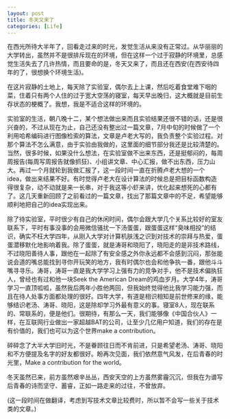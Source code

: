 ```yaml
---
layout: post
title: 冬天又来了
categories: [Life]
---
```


在西光所待大半年了，回看走过来的时光，发觉生活从来没有正常过。从华丽丽的大学转出，虽然并不是很排斥现在的环境，但在这样一个过于寂静的环境里，总感觉生活失去了几许热情，而且要命的是，冬天又来了，而且还在西安(在西安待四年的了，很想换个环境生活)。

在这片寂静的土地上，每天除了实验室，偶尔去上上课，然后吃着食堂难下咽的菜，住着只有两个人住的过于宽大空荡的寝室，每天早出晚归，这大概就是目前生存状态的梗概了。我想，我是不适合这样的环境的。

实验室的生活，朝八晚十二，某个想法做出来而且实验结果还很不错的话，还是很兴奋的，不过从现在为止，自己还没有整出过一篇文章，7月中旬的时候做了一个利用哈希编码进行图像检索的算法，文章是卢老大写的，我负责整个实验过程。对那个算法不怎么满意，由于实验由我做的，这里面的细节部分我还是比较清楚的。当然，很多时候，如果没什么想法，在实验室做不出来东西，还是挺郁闷的，每周周报告(每周写周报告就像抓狂)、小组讲文章、中心汇报，做不出东西，压力山大。再过一个月就轮到我做汇报了，这一段时间一直在折腾卢老大想的一个idea，做出来结果不好。有时觉得卢老大在设计算法的时候总是把目标函数构造得很复杂，动不动就是来一长串，对于我这等小虾来讲，优化起来想死的心都有了。这几天重新回顾了之前看过的一篇文章，找出了那篇文章中的不足，希望能够顺利地把自己的idea实现出来。

除了待实验室，平时很少有自己的休闲时间，偶尔会跟大学几个关系比较好的室友联系下，平时有事没事的会用微信骚扰一下汤蛋蛋，跟蛋蛋这样“臭味相投”的结识，确实不枉大学四年，从刚入大学对计算机肤浅之识到对技术的崇拜与热爱，蛋蛋潜移默化地影响着我。除了蛋蛋，就是涛哥和晓阳了，晓阳走的是非技术路线，不过晓阳善待人事，跟他在一起除了有安全感之外你永远都不会感到沉闷，那张能说会道的嘴总能找到寻你开玩笑的地方，我有时偶尔也会和他争执一番，跟他斗斗嘴寻寻乐。涛哥，涛哥一直是我大学学习上强有力的竞争对手，他不是技术偏执狂人，曾经也有过和他一块Seek the American Dream的鸡血岁月。大学4年，涛哥学习一直顶呱呱，虽然我后两年小胜他两回，但我始终觉得他比我学习能力强，而且在待人处事方面都处理的很好。四年大学，有道是相识相知是前世修来的缘，能够结识老汤、涛哥、晓阳，这是除却学习外最有意义的事。寝室8人，现在联系的、常联系的，便是他们。很期待，有那么一天，我们能够像《中国合伙人》一样，在互联网行业做出一家超越BAT的公司，让至少几亿用户知道，我们的存在是有价值的，我们也可以为这个世界make a contribution。

碎碎念了大半大学旧时光，不是眷顾往日而不肯前进，只是希望老汤、涛哥、晓阳和不方便提及名字的好友都很好。盼再次见面，我们依然意气风发，在后青春的时光里，Make a contribution for the world。

冬天虽然已来，前方虽然艰辛丛丛，西安天空的上方虽然雾霾沉沉，但我在为谱写后青春的诗而坚守、蓄睿，正如一路走来的过往，不曾放弃。

(这一段时间在做翻译，考虑到写技术文章比较费时，所以暂不会写一些关于技术类的文章。)
